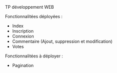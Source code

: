 TP développement WEB

Fonctionnalitées déployées :
  - Index
  - Inscription
  - Connexion
  - Commentaire (Ajout, suppression et modification)
  - Votes
  
Fonctionnalitées à déployer :
  - Pagination
